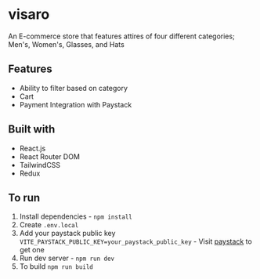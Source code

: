 # visaro

An E-commerce store that features attires of four different categories; Men's, Women's, Glasses, and Hats

## Features

- Ability to filter based on category
- Cart
- Payment Integration with Paystack

## Built with

- React.js
- React Router DOM
- TailwindCSS
- Redux

## To run

1. Install dependencies - `npm install`
2. Create `.env.local`
3. Add your paystack public key `VITE_PAYSTACK_PUBLIC_KEY=your_paystack_public_key` - Visit [paystack](https://paystack.com/docs) to get one
4. Run dev server - `npm run dev`
5. To build `npm run build`
